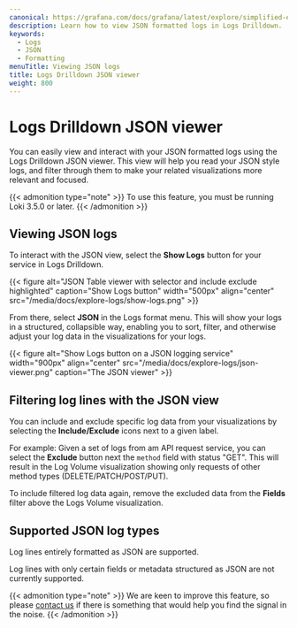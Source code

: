 ```yaml
---
canonical: https://grafana.com/docs/grafana/latest/explore/simplified-exploration/logs/viewing-json-logs/
description: Learn how to view JSON formatted logs in Logs Drilldown.
keywords:
  - Logs
  - JSON
  - Formatting
menuTitle: Viewing JSON logs
title: Logs Drilldown JSON viewer
weight: 800
---
```


# Logs Drilldown JSON viewer

You can easily view and interact with your JSON formatted logs using the Logs Drilldown JSON viewer. This view will help you read your JSON style logs, and filter through them to make your related visualizations more relevant and focused.

{{< admonition type="note" >}}
To use this feature, you must be running Loki 3.5.0 or later.
{{< /admonition >}}

## Viewing JSON logs

To interact with the JSON view, select the **Show Logs** button for your service in Logs Drilldown.

{{< figure alt="JSON Table viewer with selector and include exclude highlighted" caption="Show Logs button" width="500px" align="center" src="/media/docs/explore-logs/show-logs.png" >}}

From there, select **JSON** in the Logs format menu. This will show your logs in a structured, collapsible way, enabling you to sort, filter, and otherwise adjust your log data in the visualizations for your logs.

{{< figure alt="Show Logs button on a JSON logging service" width="900px" align="center" src="/media/docs/explore-logs/json-viewer.png" caption="The JSON viewer" >}}

## Filtering log lines with the JSON view

You can include and exclude specific log data from your visualizations by selecting the **Include/Exclude** icons next to a given label.

For example: Given a set of logs from am API request service, you can select the **Exclude** button next the `method` field with status "GET". This will result in the Log Volume visualization showing only requests of other method types (DELETE/PATCH/POST/PUT).

To include filtered log data again, remove the excluded data from the **Fields** filter above the Logs Volume visualization.

## Supported JSON log types

Log lines entirely formatted as JSON are supported.

Log lines with only certain fields or metadata structured as JSON are not currently supported.

{{< admonition type="note" >}}
We are keen to improve this feature, so please [contact us](https://forms.gle/1sYWCTPvD72T1dPH9) if there is something that would help you find the signal in the noise.
{{< /admonition >}}
